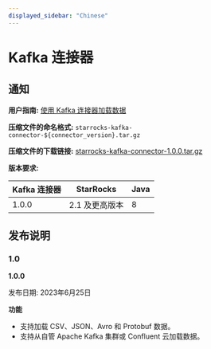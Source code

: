 ```yaml
---
displayed_sidebar: "Chinese"
---
```


# Kafka 连接器

## 通知

**用户指南:** [使用 Kafka 连接器加载数据](../loading/Kafka-connector-starrocks.md)

**压缩文件的命名格式:** `starrocks-kafka-connector-${connector_version}.tar.gz`

**压缩文件的下载链接:** [starrocks-kafka-connector-1.0.0.tar.gz](https://releases.starrocks.io/starrocks/starrocks-kafka-connector-1.0.0.tar.gz)

**版本要求:**

| Kafka 连接器 | StarRocks | Java |
| --------------- | --------- | ---- |
| 1.0.0           | 2.1 及更高版本 | 8    |

## 发布说明

### 1.0

**1.0.0**

发布日期: 2023年6月25日

**功能**

- 支持加载 CSV、JSON、Avro 和 Protobuf 数据。
- 支持从自管 Apache Kafka 集群或 Confluent 云加载数据。